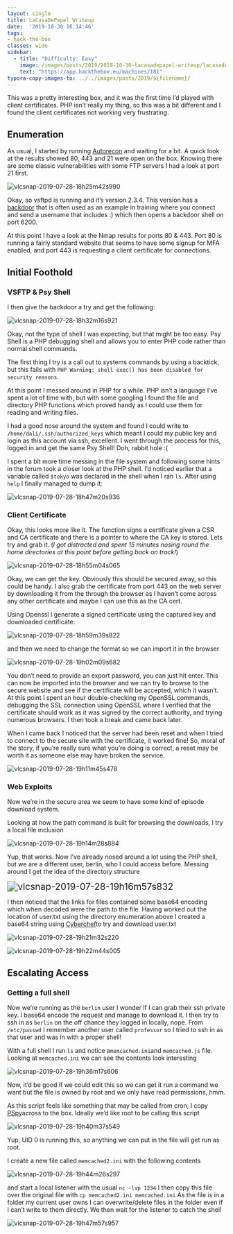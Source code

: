 ```yaml
---
layout: single
title: LaCasaDePapel Writeup
date:  '2019-10-30 16:14:46'
tags:
- hack-the-box
classes: wide
sidebar:
  - title: "Difficulty: Easy"
    image: /images/posts/2019/2019-10-30-lacasadepapel-writeup/lacasadepapel.png
    text: "https://app.hackthebox.eu/machines/181"
typora-copy-images-to: ../../images/posts/2019/${filename}/
---
```

This was a pretty interesting box, and it was the first time I’d played  with client certificates. PHP isn’t really my thing, so this was a bit  different and I found the client certificates not working very  frustrating. 

## Enumeration

As usual, I started by running [Autorecon](https://github.com/Tib3rius/AutoRecon) and waiting for a bit. A quick look at the results showed 80, 443 and 21 were open on the box. Knowing there are some classic vulnerabilities with some FTP servers I had a look at port 21 first.

![vlcsnap-2019-07-28-18h25m42s990](../../images/posts/2019/2019-10-30-lacasadepapel-writeup/vlcsnap-2019-07-28-18h25m42s990.png)

Okay, so vsftpd is running and it’s version 2.3.4. This version has a [backdoor](https://www.hackingtutorials.org/metasploit-tutorials/exploiting-vsftpd-metasploitable/) that is often used as an example in training where you connect and send a username that includes :) which then opens a backdoor shell on port 6200.

At this point I have a look at the Nmap results for ports 80 & 443. Port 80 is running a fairly standard website that seems to have some signup for MFA enabled, and port 443 is requesting a client certificate for connections.

## Initial Foothold

### VSFTP & Psy Shell

I then give the backdoor a try and get the following:

![vlcsnap-2019-07-28-18h32m16s921](../../images/posts/2019/2019-10-30-lacasadepapel-writeup/vlcsnap-2019-07-28-18h32m16s921.png)

Okay, not the type of shell I was expecting, but that might be too easy. Psy Shell is a PHP debugging shell and allows you to enter PHP code rather than normal shell commands.

The first thing I try is a call out to systems commands by using a backtick, but this fails with `PHP Warning: shell exec() has been disabled for security reasons`.

At this point I messed around in PHP for a while. PHP isn’t a language I’ve spent a lot of time with, but with some googling I found the file and directory PHP functions which proved handy as I could use them for reading and writing files.

I had a good nose around the system and found I could write to `/home/dali/.ssh/authorized_keys` which meant I could my public key and login as this account via ssh, excellent. I went through the process for this, logged in and get the same Psy Shell! Doh, rabbit hole :(

I spent a bit more time messing in the file system and following some hints in the forum took a closer look at the PHP shell. I’d noticed earlier that a variable called `$tokyo` was declared in the shell when I ran `ls`. After using `help` I finally managed to dump it:

![vlcsnap-2019-07-28-18h47m20s936](../../images/posts/2019/2019-10-30-lacasadepapel-writeup/vlcsnap-2019-07-28-18h47m20s936.png)

### Client Certificate

Okay, this looks more like it. The function signs a certificate given a CSR and CA certificate and there is a pointer to where the CA key is stored. Lets try and grab it. (_I got distracted and spent 15 minutes nosing round the home directories at this point before getting back on track!_)

![vlcsnap-2019-07-28-18h55m04s065](../../images/posts/2019/2019-10-30-lacasadepapel-writeup/vlcsnap-2019-07-28-18h55m04s065.png)

Okay, we can get the key. Obviously this should be secured away, so this could be handy. I also grab the certificate from port 443 on the web server by downloading it from the through the browser as I haven’t come across any other certificate and maybe I can use this as the CA cert.

Using Openssl I generate a signed certificate using the captured key and downloaded certificate:

![vlcsnap-2019-07-28-18h59m39s822](../../images/posts/2019/2019-10-30-lacasadepapel-writeup/vlcsnap-2019-07-28-18h59m39s822.png)

and then we need to change the format so we can import it in the browser

![vlcsnap-2019-07-28-19h02m09s682](../../images/posts/2019/2019-10-30-lacasadepapel-writeup/vlcsnap-2019-07-28-19h02m09s682.png)

You don’t need to provide an export password, you can just hit enter. This can now be imported into the browser and we can try to browse to the secure website and see if the certificate will be accepted, which it wasn’t. At this point I spent an hour double-checking my OpenSSL commands, debugging the SSL connection using OpenSSL where I verified that the certificate should work as it was signed by the correct authority, and trying numerous browsers. I then took a break and came back later.

When I came back I noticed that the server had been reset and when I tried to connect to the secure site with the certificate, it worked fine! So, moral of the story, if you’re really sure what you’re doing is correct, a reset may be worth it as someone else may have broken the service.

![vlcsnap-2019-07-28-19h11m45s478](../../images/posts/2019/2019-10-30-lacasadepapel-writeup/vlcsnap-2019-07-28-19h11m45s478.png)

### Web Exploits

Now we’re in the secure area we seem to have some kind of episode download system.

Looking at how the path command is built for browsing the downloads, I try a local file inclusion

![vlcsnap-2019-07-28-19h14m28s884](../../images/posts/2019/2019-10-30-lacasadepapel-writeup/vlcsnap-2019-07-28-19h14m28s884.png)

Yup, that works. Now I’ve already nosed around a lot using the PHP shell, but we are a different user, berlin, who I could access before. Messing around I get the idea of the directory structure

<img src="../../images/posts/2019/2019-10-30-lacasadepapel-writeup/vlcsnap-2019-07-28-19h16m57s832.png" alt="vlcsnap-2019-07-28-19h16m57s832" style="zoom:150%;" />

I then noticed that the links for files contained some base64 encoding which when decoded were the path to the file. Having worked out the location of user.txt using the directory enumeration above I created a base64 string using [Cyberchef](https://gchq.github.io/CyberChef/)to try and download user.txt

![vlcsnap-2019-07-28-19h21m32s220](../../images/posts/2019/2019-10-30-lacasadepapel-writeup/vlcsnap-2019-07-28-19h21m32s220.png)

![vlcsnap-2019-07-28-19h22m44s005](../../images/posts/2019/2019-10-30-lacasadepapel-writeup/vlcsnap-2019-07-28-19h22m44s005.png)

## Escalating Access

### Getting a full shell

Now we’re running as the `berlin` user I wonder if I can grab their ssh private key. I base64 encode the request and manage to download it. I then try to ssh in as `berlin` on the off chance they logged in locally, nope. From `/etc/passwd` I remember another user called `professor` so I tried to ssh in as that user and was in with a proper shell!

With a full shell I run `ls` and notice a`memcached.ini`and `memcached.js` file. Looking at `memcached.ini` we can see the contents look interesting

![vlcsnap-2019-07-28-19h36m17s606](../../images/posts/2019/2019-10-30-lacasadepapel-writeup/vlcsnap-2019-07-28-19h36m17s606.png)

Now, it’d be good if we could edit this so we can get it run a command we want but the file is owned by root and we only have read permissions, hmm.

As this script feels like something that may be called from cron, I copy [PSpy](https://github.com/DominicBreuker/pspy)across to the box. Ideally we’d like root to be calling this script

![vlcsnap-2019-07-28-19h40m37s549](../../images/posts/2019/2019-10-30-lacasadepapel-writeup/vlcsnap-2019-07-28-19h40m37s549.png)

Yup, UID 0 is running this, so anything we can put in the file will get run as root.

I create a new file called `memcached2.ini` with the following contents

![vlcsnap-2019-07-28-19h44m26s297](../../images/posts/2019/2019-10-30-lacasadepapel-writeup/vlcsnap-2019-07-28-19h44m26s297.png)

and start a local listener with the usual `nc -lvp 1234` I then copy this file over the original file with `cp memcached2.ini memcached.ini` As the file is in a folder my current user owns I can overwrite/delete files in the folder even if I can’t write to them directly. We then wait for the listener to catch the shell

![vlcsnap-2019-07-28-19h47m57s957](../../images/posts/2019/2019-10-30-lacasadepapel-writeup/vlcsnap-2019-07-28-19h47m57s957.png)

